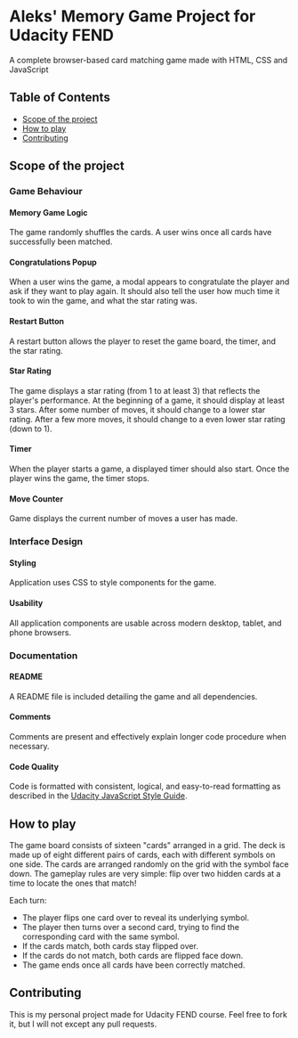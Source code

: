 # Aleks' Memory Game Project for Udacity FEND

A complete browser-based card matching game made with HTML, CSS and JavaScript

## Table of Contents

* [Scope of the project](#scope-of-the-project)
* [How to play](#instructions)
* [Contributing](#contributing)

## Scope of the project

### Game Behaviour

#### Memory Game Logic
The game randomly shuffles the cards. A user wins once all cards have successfully been matched.

#### Congratulations Popup
When a user wins the game, a modal appears to congratulate the player and ask if they want to play again. It should also tell the user how much time it took to win the game, and what the star rating was.

#### Restart Button
A restart button allows the player to reset the game board, the timer, and the star rating.

#### Star Rating
The game displays a star rating (from 1 to at least 3) that reflects the player's performance. At the beginning of a game, it should display at least 3 stars. After some number of moves, it should change to a lower star rating. After a few more moves, it should change to a even lower star rating (down to 1).

#### Timer
When the player starts a game, a displayed timer should also start. Once the player wins the game, the timer stops.

#### Move Counter
Game displays the current number of moves a user has made.

### Interface Design

#### Styling
Application uses CSS to style components for the game.

#### Usability
All application components are usable across modern desktop, tablet, and phone browsers.

### Documentation

#### README
A README file is included detailing the game and all dependencies.

#### Comments
Comments are present and effectively explain longer code procedure when necessary.

#### Code Quality
Code is formatted with consistent, logical, and easy-to-read formatting as described in the [Udacity JavaScript Style Guide](http://udacity.github.io/frontend-nanodegree-styleguide/javascript.html).

## How to play

The game board consists of sixteen "cards" arranged in a grid. The deck is made up of eight different pairs of cards, each with different symbols on one side. The cards are arranged randomly on the grid with the symbol face down. The gameplay rules are very simple: flip over two hidden cards at a time to locate the ones that match!

Each turn:

- The player flips one card over to reveal its underlying symbol.
- The player then turns over a second card, trying to find the corresponding card with the same symbol.
- If the cards match, both cards stay flipped over.
- If the cards do not match, both cards are flipped face down.
- The game ends once all cards have been correctly matched.

## Contributing

This is my personal project made for Udacity FEND course. Feel free to fork it, but I will not except any pull requests.
